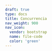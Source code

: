```yaml
---
draft: true
type: docs
title: Concurrencia
nav_weight: 900
nav_icon:
  vendor: bootstrap
  name: file-code
  color: 'green'
---
```

